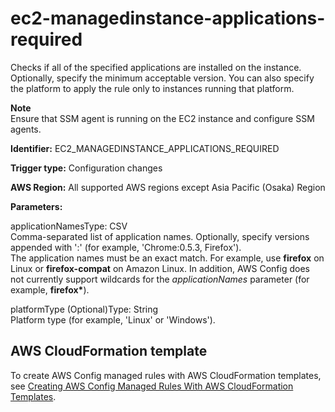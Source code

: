 # ec2\-managedinstance\-applications\-required<a name="ec2-managedinstance-applications-required"></a>

Checks if all of the specified applications are installed on the instance\. Optionally, specify the minimum acceptable version\. You can also specify the platform to apply the rule only to instances running that platform\.

**Note**  
Ensure that SSM agent is running on the EC2 instance and configure SSM agents\.

**Identifier:** EC2\_MANAGEDINSTANCE\_APPLICATIONS\_REQUIRED

**Trigger type:** Configuration changes

**AWS Region:** All supported AWS regions except Asia Pacific \(Osaka\) Region

**Parameters:**

applicationNamesType: CSV  
Comma\-separated list of application names\. Optionally, specify versions appended with ':' \(for example, 'Chrome:0\.5\.3, Firefox'\)\.  
The application names must be an exact match\. For example, use **firefox** on Linux or **firefox\-compat** on Amazon Linux\. In addition, AWS Config does not currently support wildcards for the *applicationNames* parameter \(for example, **firefox\***\)\.

platformType \(Optional\)Type: String  
Platform type \(for example, 'Linux' or 'Windows'\)\.

## AWS CloudFormation template<a name="w29aac11c33c17b7d125c17"></a>

To create AWS Config managed rules with AWS CloudFormation templates, see [Creating AWS Config Managed Rules With AWS CloudFormation Templates](aws-config-managed-rules-cloudformation-templates.md)\.